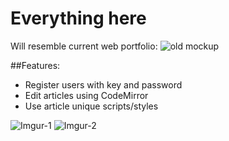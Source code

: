 Everything here
=========

Will resemble current web portfolio:
![old mockup](http://zombiehippie.com/projects/portfolio/portfolio-design-mobile-mockup.jpg "zombiehippie.com")

##Features:
  
  * Register users with key and password
  * Edit articles using CodeMirror
  * Use article unique scripts/styles

![Imgur-1](http://i.imgur.com/6a6I5RH.png)
![Imgur-2](http://i.imgur.com/ynOh1db.png)
